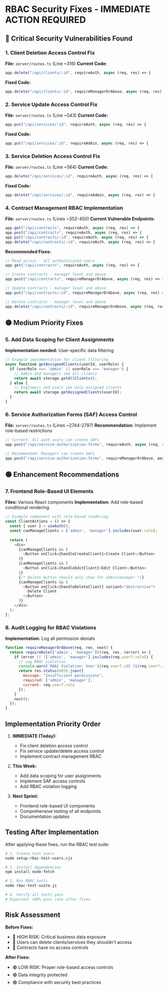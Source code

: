 # RBAC Security Fixes - IMMEDIATE ACTION REQUIRED

## 🔴 Critical Security Vulnerabilities Found

### 1. Client Deletion Access Control Fix
**File:** `server/routes.ts` (Line ~316)
**Current Code:**
```javascript
app.delete("/api/clients/:id", requireAuth, async (req, res) => {
```
**Fixed Code:**
```javascript
app.delete("/api/clients/:id", requireManagerOrAbove, async (req, res) => {
```

### 2. Service Update Access Control Fix  
**File:** `server/routes.ts` (Line ~543)
**Current Code:**
```javascript
app.put("/api/services/:id", requireAuth, async (req, res) => {
```
**Fixed Code:**
```javascript
app.put("/api/services/:id", requireAdmin, async (req, res) => {
```

### 3. Service Deletion Access Control Fix
**File:** `server/routes.ts` (Line ~564)
**Current Code:**
```javascript
app.delete("/api/services/:id", requireAuth, async (req, res) => {
```
**Fixed Code:**
```javascript
app.delete("/api/services/:id", requireAdmin, async (req, res) => {
```

### 4. Contract Management RBAC Implementation
**File:** `server/routes.ts` (Lines ~352-450)
**Current Vulnerable Endpoints:**
```javascript
app.get("/api/contracts", requireAuth, async (req, res) => {
app.post("/api/contracts", requireAuth, async (req, res) => {
app.put("/api/contracts/:id", requireAuth, async (req, res) => {
app.delete("/api/contracts/:id", requireAuth, async (req, res) => {
```

**Recommended Fixes:**
```javascript
// Read access - all authenticated users
app.get("/api/contracts", requireAuth, async (req, res) => {

// Create contracts - manager level and above
app.post("/api/contracts", requireManagerOrAbove, async (req, res) => {

// Update contracts - manager level and above  
app.put("/api/contracts/:id", requireManagerOrAbove, async (req, res) => {

// Delete contracts - manager level and above
app.delete("/api/contracts/:id", requireManagerOrAbove, async (req, res) => {
```

## 🟡 Medium Priority Fixes

### 5. Add Data Scoping for Client Assignments
**Implementation needed:** User-specific data filtering
```javascript
// Example implementation for client filtering
async function getAssignedClients(userId, userRole) {
  if (userRole === 'admin' || userRole === 'manager') {
    // Admin and managers see all clients
    return await storage.getAllClients();
  } else {
    // Engineers and users see only assigned clients
    return await storage.getAssignedClients(userId);
  }
}
```

### 6. Service Authorization Forms (SAF) Access Control
**File:** `server/routes.ts` (Lines ~2744-2797)
**Recommendation:** Implement role-based restrictions
```javascript
// Current: All auth users can create SAFs
app.post("/api/service-authorization-forms", requireAuth, async (req, res) => {

// Recommended: Manager+ can create SAFs
app.post("/api/service-authorization-forms", requireManagerOrAbove, async (req, res) => {
```

## 🟢 Enhancement Recommendations

### 7. Frontend Role-Based UI Elements
**Files:** Various React components
**Implementation:** Add role-based conditional rendering
```typescript
// Example component with role-based rendering
const ClientActions = () => {
  const { user } = useAuth();
  const canManageClients = ['admin', 'manager'].includes(user.role);
  
  return (
    <div>
      {canManageClients && (
        <Button onClick={handleCreateClient}>Create Client</Button>
      )}
      {canManageClients && (
        <Button onClick={handleEditClient}>Edit Client</Button>
      )}
      {/* Delete button should only show for admin/manager */}
      {canManageClients && (
        <Button onClick={handleDeleteClient} variant="destructive">
          Delete Client
        </Button>
      )}
    </div>
  );
};
```

### 8. Audit Logging for RBAC Violations
**Implementation:** Log all permission denials
```javascript
function requireManagerOrAbove(req, res, next) {
  return requireRole(['admin', 'manager'])(req, res, (error) => {
    if (error || !['admin', 'manager'].includes(req.user?.role)) {
      // Log RBAC violation
      console.warn(`RBAC Violation: User ${req.user?.id} (${req.user?.role}) attempted ${req.method} ${req.path}`);
      return res.status(403).json({ 
        message: "Insufficient permissions",
        required: ['admin', 'manager'],
        current: req.user?.role
      });
    }
    next();
  });
}
```

## Implementation Priority Order

1. **IMMEDIATE (Today):**
   - Fix client deletion access control
   - Fix service update/delete access control
   - Implement contract management RBAC

2. **This Week:**
   - Add data scoping for user assignments
   - Implement SAF access controls
   - Add RBAC violation logging

3. **Next Sprint:**
   - Frontend role-based UI components
   - Comprehensive testing of all endpoints
   - Documentation updates

## Testing After Implementation

After applying these fixes, run the RBAC test suite:
```bash
# 1. Create test users
node setup-rbac-test-users.cjs

# 2. Install dependencies  
npm install node-fetch

# 3. Run RBAC tests
node rbac-test-suite.js

# 4. Verify all tests pass
# Expected: 100% pass rate after fixes
```

## Risk Assessment

**Before Fixes:**
- 🔴 HIGH RISK: Critical business data exposure
- 🔴 Users can delete clients/services they shouldn't access
- 🔴 Contracts have no access controls

**After Fixes:**
- 🟢 LOW RISK: Proper role-based access controls
- 🟢 Data integrity protected
- 🟢 Compliance with security best practices 